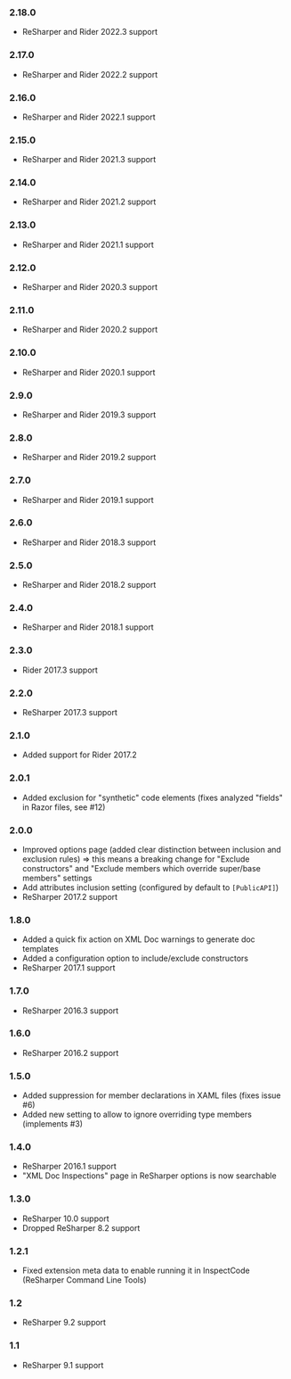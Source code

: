 ### 2.18.0 ###
- ReSharper and Rider 2022.3 support

### 2.17.0 ###
- ReSharper and Rider 2022.2 support

### 2.16.0 ###
- ReSharper and Rider 2022.1 support

### 2.15.0 ###
- ReSharper and Rider 2021.3 support

### 2.14.0 ###
- ReSharper and Rider 2021.2 support

### 2.13.0 ###
- ReSharper and Rider 2021.1 support

### 2.12.0 ###
- ReSharper and Rider 2020.3 support

### 2.11.0 ###
- ReSharper and Rider 2020.2 support

### 2.10.0 ###
- ReSharper and Rider 2020.1 support

### 2.9.0 ###
- ReSharper and Rider 2019.3 support

### 2.8.0 ###
- ReSharper and Rider 2019.2 support

### 2.7.0 ###
- ReSharper and Rider 2019.1 support

### 2.6.0 ###
- ReSharper and Rider 2018.3 support

### 2.5.0 ###
- ReSharper and Rider 2018.2 support

### 2.4.0 ###
- ReSharper and Rider 2018.1 support

### 2.3.0 ###
- Rider 2017.3 support

### 2.2.0 ###
- ReSharper 2017.3 support

### 2.1.0 ###
- Added support for Rider 2017.2

### 2.0.1 ###
- Added exclusion for "synthetic" code elements (fixes analyzed "fields" in Razor files, see #12)

### 2.0.0 ###
- Improved options page (added clear distinction between inclusion and exclusion rules) => this means a breaking change for "Exclude constructors" and "Exclude members which override super/base members" settings
- Add attributes inclusion setting (configured by default to `[PublicAPI]`)
- ReSharper 2017.2 support

### 1.8.0 ###
- Added a quick fix action on XML Doc warnings to generate doc templates
- Added a configuration option to include/exclude constructors
- ReSharper 2017.1 support

### 1.7.0 ###
- ReSharper 2016.3 support

### 1.6.0 ###
- ReSharper 2016.2 support

### 1.5.0 ###
- Added suppression for member declarations in XAML files (fixes issue #6)
- Added new setting to allow to ignore overriding type members (implements #3)

### 1.4.0 ###
- ReSharper 2016.1 support
- "XML Doc Inspections" page in ReSharper options is now searchable

### 1.3.0 ###
- ReSharper 10.0 support
- Dropped ReSharper 8.2 support

### 1.2.1 ###
- Fixed extension meta data to enable running it in InspectCode (ReSharper Command Line Tools)

### 1.2 ###
- ReSharper 9.2 support

### 1.1 ###
- ReSharper 9.1 support
